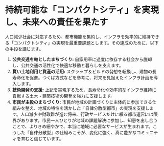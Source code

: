 # 持続可能な「コンパクトシティ」を実現し、未来への責任を果たす

人口減少社会に対応するため、都市機能を集約し、インフラを効率的に維持できる「コンパクトシティ」の実現を最重要課題とします。その達成のために、以下の手段を講じます。

1.  **公共交通を軸としたまちづくり:** 自家用車に過度に依存する社会から脱却し、公共交通の活性化で快適な移動と暮らしを支えます。
2.  **賢い土地利用と資産の活用:** スクラップ＆ビルドの発想を転換し、建物の長寿命化を促進。つくば方式などを参考に、将来を見据えたインフラ計画を導入します。
3.  **技術開発の支援:** 上記を実現するため、長寿命化や効率的なインフラ維持に貢献する土木・建築技術の開発を強力に支援します。
4.  **市民が主役のまちづくり:** 市民が地域の計画づくりに主体的に参加できる仕組みを整え、地域の特性を活かした「自律分散型都市」の実現を支援します。人口減少や財政難が進む将来、行政サービスだけに頼る都市運営には限界があります。市民一人ひとりが地域の課題解決に参加し、知恵を出し合うことで、よりきめ細やかで、本当に地域に必要なサービスが生まれます。こうした『自律分散型』の仕組みこそが、変化に強く、真に豊かなコミュニティを育むと信じています。